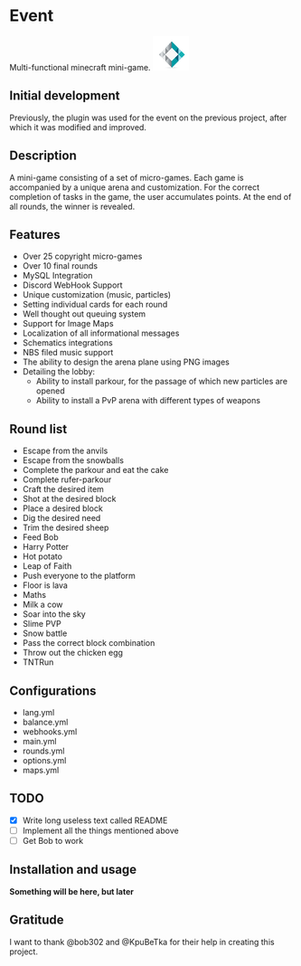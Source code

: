 # Event
Multi-functional minecraft mini-game. ![Plugin logo](logo.png)

## Initial development
Previously, the plugin was used for the event on the previous project, after which it was modified and improved.

## Description
A mini-game consisting of a set of micro-games. Each game is accompanied by a unique arena and customization. For the correct completion of tasks in the game, the user accumulates points. At the end of all rounds, the winner is revealed.

## Features
- Over 25 copyright micro-games
- Over 10 final rounds
- MySQL Integration
- Discord WebHook Support
- Unique customization (music, particles)
- Setting individual cards for each round
- Well thought out queuing system
- Support for Image Maps
- Localization of all informational messages
- Schematics integrations
- NBS filed music support
- The ability to design the arena plane using PNG images
- Detailing the lobby:
  - Ability to install parkour, for the passage of which new particles are opened
  - Ability to install a PvP arena with different types of weapons

## Round list
- Escape from the anvils
- Escape from the snowballs
- Complete the parkour and eat the cake
- Complete rufer-parkour
- Craft the desired item
- Shot at the desired block
- Place a desired block
- Dig the desired need
- Trim the desired sheep
- Feed Bob
- Harry Potter
- Hot potato
- Leap of Faith
- Push everyone to the platform
- Floor is lava
- Maths
- Milk a cow
- Soar into the sky
- Slime PVP
- Snow battle
- Pass the correct block combination
- Throw out the chicken egg
- TNTRun

## Configurations
- lang.yml
- balance.yml
- webhooks.yml
- main.yml
- rounds.yml
- options.yml
- maps.yml

## TODO
- [x] Write long useless text called README
- [ ] Implement all the things mentioned above
- [ ] Get Bob to work

## Installation and usage

**Something will be here, but later**

## Gratitude

I want to thank @bob302 and @KpuBeTka for their help in creating this project.
